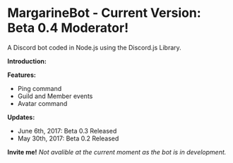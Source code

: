 # MargarineBot - Current Version: Beta 0.4 Moderator!

A Discord bot coded in Node.js using the Discord.js Library.

<b>Introduction:</b>

<b>Features:</b>
- Ping command
- Guild and Member events
- Avatar command

<b>Updates:</b>
- June 6th, 2017: Beta 0.3 Released
- May 30th, 2017: Beta 0.2 Released

<b>Invite me!</b>
<i>Not avalible at the current moment as the bot is in development.</i>
